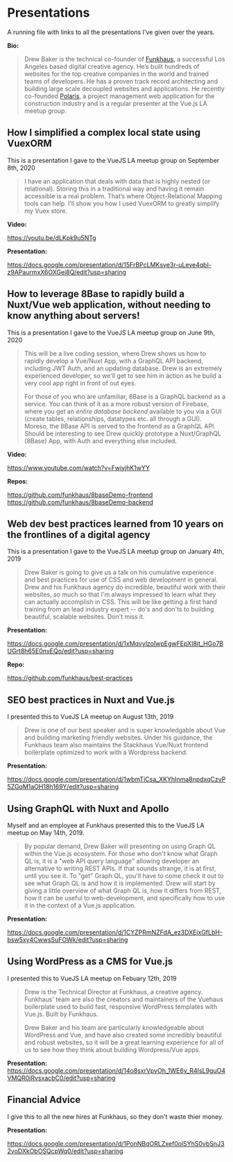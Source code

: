 # Presentations

A running file with links to all the presentations I've given over the years.

**Bio:**

> Drew Baker is the technical co-founder of [Funkhaus](https://funkhaus.us), a successful Los Angeles based digital creative agency. He’s built hundreds of websites for the top creative companies in the world and trained teams of developers. He has a proven track record architecting and building large scale decoupled websites and applications. He recently co-founded [Polaris](https://app.polarisprojects.com), a project management web application for the construction industry and is a regular presenter at the Vue.js LA meetup group.

## How I simplified a complex local state using VuexORM

This is a presentation I gave to the VueJS LA meetup group on September 8th, 2020

> I have an application that deals with data that is highly nested (or relational). Storing this in a traditional way and having it remain accessible is a real problem. That’s where Object-Relational Mapping tools can help. I’ll show you how I used VuexORM to greatly simplify my Vuex store.

**Video:** 

https://youtu.be/dLKpk9u5NTg

**Presentation:**

https://docs.google.com/presentation/d/15FrBPcLMKsye3r-uLeye4qbl-z9APaurmxX6OXGei8Q/edit?usp=sharing

## How to leverage 8Base to rapidly build a Nuxt/Vue web application, without needing to know anything about servers!

This is a presentation I gave to the VueJS LA meetup group on June 9th, 2020

> This will be a live coding session, where Drew shows us how to rapidly develop a Vue/Nuxt App, with a GraphQL API backend, including JWT Auth, and an updating database. Drew is an extremely experienced developer, so we'll get to see him in action as he build a very cool app right in front of out eyes.
> 
> For those of you who are unfamiliar, 8Base is a GraphQL backend as a service. You can think of it as a more robust version of Firebase, where you get an *entire database backend* available to you via a GUI (create tables, relationships, datatypes etc. all through a GUI). Moreso, the 8Base API is served to the frontend as a GraphQL API.  Should be interesting to see Drew quickly prototype a Nuxt/GraphQL (8Base) App, with Auth and everything else included.

**Video:** 

https://www.youtube.com/watch?v=FwiyjhK1wYY

**Repos:**

https://github.com/funkhaus/8baseDemo-frontend
https://github.com/funkhaus/8baseDemo-backend

## Web dev best practices learned from 10 years on the frontlines of a digital agency

This is a presentation I gave to the VueJS LA meetup group on January 4th, 2019

> Drew Baker is going to give us a talk on his cumulative experience and best practices for use of CSS and web development in general. Drew and his Funkhaus agency do incredible, beautiful work with their websites, so much so that I'm always impressed to learn what they can actually accomplish in CSS. This will be like getting a first hand training from an lead industry expert -- do's and don'ts to building beautiful, scalable websites. Don't miss it.

**Presentation:**

https://docs.google.com/presentation/d/1xMqvylzoIwpEgwFEpXI8it_HGo7BUGrt8h65E0nvEQo/edit?usp=sharing

**Repo:**

https://github.com/funkhaus/best-practices

## SEO best practices in Nuxt and Vue.js
I presented this to VueJS LA meetup on August 13th, 2019

> Drew is one of our best speaker and is super knowledgable about Vue and building marketing friendly websites.
Under his guidance, the Funkhaus team also maintains the Stackhaus Vue/Nuxt frontend boilerplate optimized to work with a Wordpress backend.

**Presentation:**

https://docs.google.com/presentation/d/1wbmTiCsa_XKYhInma8npdxqCzvP5ZGqM1aOH18h169Y/edit?usp=sharing

## Using GraphQL with Nuxt and Apollo
Myself and an employee at Funkhaus presented this to the VueJS LA meetup on May 14th, 2019.

> By popular demand, Drew Baker will presenting on using Graph QL within the Vue.js ecosystem. For those who don't know what Graph QL is, it is a "web API query language" allowing developer an alternative to writing REST APIs. If that sounds strange, it is at first, until you see it. To "get" Graph QL, you'll have to come check it out to see what Graph QL is and how it is implemented. Drew will start by giving a little overview of what Graph QL is, how it differs from REST, how it can be useful to web-development, and specifically how to use it in the context of a Vue.js application.

**Presentation:**

https://docs.google.com/presentation/d/1CYZPRmNZFdA_ez3DXEjxGfLbH-bsw5xy4CwwsSuFOWk/edit?usp=sharing

## Using WordPress as a CMS for Vue.js
I presented this to VueJS LA meetup on Febuary 12th, 2019

> Drew is the Technical Director at Funkhaus, a creative agency. Funkhaus' team are also the creators and maintainers of the Vuehaus boilerplate used to build fast, responsive WordPress templates with Vue.js. Built by Funkhaus.
>
> Drew Baker and his team are particularly knowledgeable about WordPress and Vue, and have also created some incredibly beautiful and robust websites, so it will be a great learning experience for all of us to see how they think about building Wordpress/Vue apps.

**Presentation:**
https://docs.google.com/presentation/d/14o8sxrVpvOh_1WE6y_R4IsL9guO4VMQR0jRvsxacbC0/edit?usp=sharing

## Financial Advice
I give this to all the new hires at Funkhaus, so they don't waste thier money.

**Presentation:**

https://docs.google.com/presentation/d/1PonNBqORLZxef0olSYhS0vbSnJ32voDXkObOSQcpWq0/edit?usp=sharing
